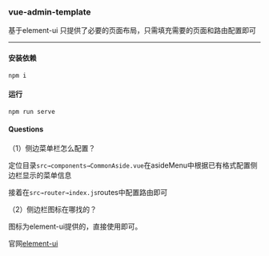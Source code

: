 ### vue-admin-template

基于element-ui 只提供了必要的页面布局，只需填充需要的页面和路由配置即可

---
#### 安装依赖

`npm i`

#### 运行

`npm run serve`

#### Questions

（1）侧边菜单栏怎么配置？

定位目录`src→components→CommonAside.vue`在asideMenu中根据已有格式配置侧边栏显示的菜单信息

接着在`src→router→index.js`routes中配置路由即可

（2）侧边栏图标在哪找的？

图标为element-ui提供的，直接使用即可。

官网[element-ui](https://element.eleme.io/#/zh-CN/component/icon)
